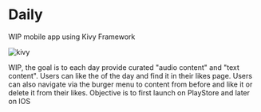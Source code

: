 # Daily
WIP mobile app using Kivy Framework

![kivy](https://kivy.org/logos/kivy-logo-black-64.png)

WIP, the goal is to each day provide curated "audio content" and "text content".
  Users can like the <content> of the day and find it in their likes page.
  Users can also navigate via the burger menu to content from before and like it or delete it from their likes.
  Objective is to first launch on PlayStore and later on IOS
